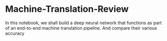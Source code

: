 # Machine-Translation-Review
In this notebook, we shall   build a deep neural network that functions as part of an end-to-end machine translation pipeline. And compare their various accuracy
